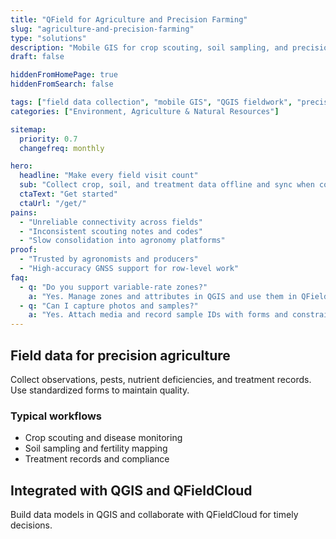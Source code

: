 ```yaml
---
title: "QField for Agriculture and Precision Farming"
slug: "agriculture-and-precision-farming"
type: "solutions"
description: "Mobile GIS for crop scouting, soil sampling, and precision agriculture field data collection."
draft: false

hiddenFromHomePage: true
hiddenFromSearch: false

tags: ["field data collection", "mobile GIS", "QGIS fieldwork", "precision agriculture", "crop scouting", "soil sampling"]
categories: ["Environment, Agriculture & Natural Resources"]

sitemap:
  priority: 0.7
  changefreq: monthly

hero:
  headline: "Make every field visit count"
  sub: "Collect crop, soil, and treatment data offline and sync when connected."
  ctaText: "Get started"
  ctaUrl: "/get/"
pains:
  - "Unreliable connectivity across fields"
  - "Inconsistent scouting notes and codes"
  - "Slow consolidation into agronomy platforms"
proof:
  - "Trusted by agronomists and producers"
  - "High-accuracy GNSS support for row-level work"
faq:
  - q: "Do you support variable-rate zones?"
    a: "Yes. Manage zones and attributes in QGIS and use them in QField for collection."
  - q: "Can I capture photos and samples?"
    a: "Yes. Attach media and record sample IDs with forms and constraints."
---
```


## Field data for precision agriculture
Collect observations, pests, nutrient deficiencies, and treatment records. Use standardized forms to maintain quality.

### Typical workflows
- Crop scouting and disease monitoring
- Soil sampling and fertility mapping
- Treatment records and compliance

## Integrated with QGIS and QFieldCloud
Build data models in QGIS and collaborate with QFieldCloud for timely decisions.
